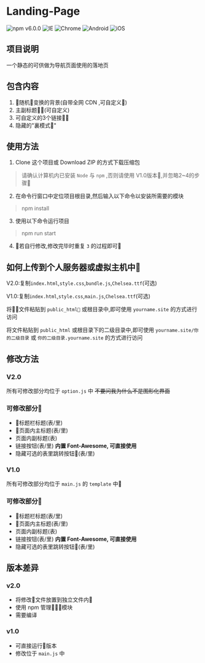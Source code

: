 # Landing-Page
![npm v6.0.0](https://img.shields.io/badge/NPM-6.0.0-blue.svg) ![IE](https://img.shields.io/badge/IE-10.0%2B-ff69b4.svg) ![Chrome](https://img.shields.io/badge/Chrome-29%2B-brightgreen.svg) ![Android](https://img.shields.io/badge/Android-4.4%2B-brightgreen.svg) ![iOS](https://img.shields.io/badge/iOS-9.2%2B-brightgreen.svg)
## 项目说明
一个静态的可供做为导航页面使用的落地页

## 包含内容

1. 随机变换的背景(自带全网 CDN ,可自定义)
2. 主副标题(可自定义)
3. 可自定义的3个链接
4. 隐藏的"裏模式"

## 使用方法
1. Clone 这个项目或 Download ZIP 的方式下载压缩包
> 请确认计算机内已安装 `Node` 与 `npm` ,否则请使用 V1.0版本,并忽略2~4的步骤
2. 在命令行窗口中定位项目根目录,然后输入以下命令以安装所需要的模块
> npm install
3. 使用以下命令运行项目
> npm run start
4. 若自行修改,修改完毕时重复 `3` 的过程即可

## 如何上传到个人服务器或虚拟主机中
V2.0:复制`index.html`,`style.css`,`bundle.js`,`Chelsea.ttf`(可选)

V1.0:复制`index.html`,`style.css`,`main.js`,`Chelsea.ttf`(可选)

将文件粘贴到 `public_html` 或根目录中,即可使用 `yourname.site` 的方式进行访问

将文件粘贴到 `public_html` 或根目录下的二级目录中,即可使用 `yourname.site/你的二级目录` 或 `你的二级目录.yourname.site` 的方式进行访问

## 修改方法

### V2.0
所有可修改部分均位于 `option.js` 中 ~~不要问我为什么不是图形化界面~~

### 可修改部分
- 标题栏标题(表/里)
- 页面内主标题(表/里)
- 页面内副标题(表)
- 链接按钮(表/里)
**内置 Font-Awesome, 可直接使用**
- 隐藏可选的表里跳转按钮(表/里)

### V1.0
所有可修改部分均位于 `main.js` 的 `template` 中
### 可修改部分
- 标题栏标题(表/里)
- 页面内主标题(表/里)
- 页面内副标题(表)
- 链接按钮(表/里)
**内置 Font-Awesome, 可直接使用**
- 隐藏可选的表里跳转按钮(表/里)

## 版本差异
### v2.0
- 将修改文件放置到独立文件内
- 使用 npm 管理模块
- 需要编译
### v1.0
- 可直接运行版本
- 修改位于 `main.js` 中
